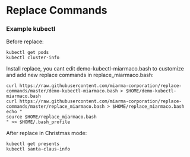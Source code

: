 # Replace Commands

### Example kubectl

Before replace:

```
kubectl get pods
kubectl cluster-info
```

Install replace, you cant edit demo-kubectl-miarmaco.bash to customize and add new replace commands in replace_miarmaco.bash:
```
curl https://raw.githubusercontent.com/miarma-corporation/replace-commands/master/demo-kubectl-miarmaco.bash > $HOME/demo-kubectl-miarmaco.bash
curl https://raw.githubusercontent.com/miarma-corporation/replace-commands/master/replace_miarmaco.bash > $HOME/replace_miarmaco.bash
echo "
source $HOME/replace_miarmaco.bash
" >> $HOME/.bash_profile
```

After replace in Christmas mode:

```
kubectl get presents
kubectl santa-claus-info
```